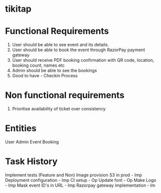 # tikitap

# Functional Requirements
1. User should be able to see event and its details.
2. User should be able to book the event through RazorPay payment gateway
3. User should receive PDF booking confirmation with QR code, location, booking count, names etc
4. Admin should be able to see the bookings
5. Good to have - Checkin Process

# Non functional requirements
1. Prioritise availability of ticket over consistency

# Entities
User
Admin
Event
Booking

# Task History
Implement tests (Feature and Non)
Image provision S3 in prod - Imp
Deployment configuration - Imp
CI setup - Op
Update font - Op
Make Logo - Imp
Mask event ID's in URL - Imp
Razorpay gateway implementation - Im
